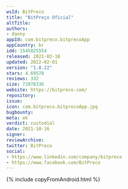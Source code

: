 ```yaml
---
wsId: BitPreco
title: "BitPreço Oficial"
altTitle: 
authors:
- danny
appId: com.bitpreco.bitprecoApp
appCountry: br
idd: 1545825554
released: 2021-03-18
updated: 2022-02-01
version: "1.8.22"
stars: 4.69578
reviews: 332
size: 72078336
website: https://bitpreco.com/
repository: 
issue: 
icon: com.bitpreco.bitprecoApp.jpg
bugbounty: 
meta: ok
verdict: custodial
date: 2021-10-16
signer: 
reviewArchive:
twitter: BitPreco
social:
- https://www.linkedin.com/company/bitpreco
- https://www.facebook.com/BitPreco
---
```


{% include copyFromAndroid.html %}


